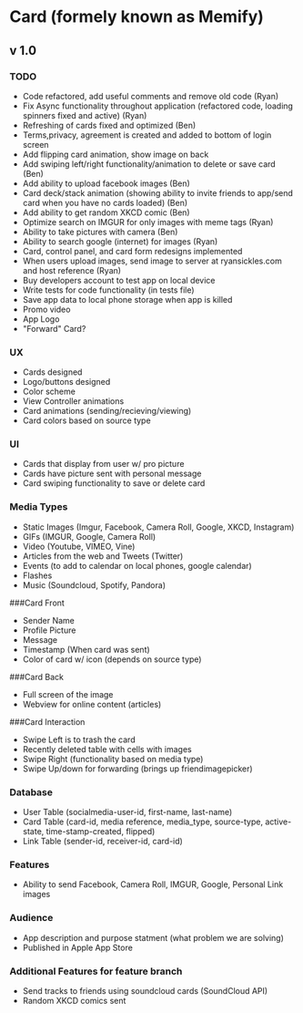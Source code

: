 Card (formely known as Memify)
====================
v 1.0
---------------------

### TODO
* Code refactored, add useful comments and remove old code (Ryan)
* Fix Async functionality throughout application (refactored code, loading spinners fixed and active) (Ryan)
* Refreshing of cards fixed and optimized (Ben)
* Terms,privacy, agreement is created and added to bottom of login screen
* Add flipping card animation, show image on back
* Add swiping left/right functionality/animation to delete or save card (Ben)
* Add ability to upload facebook images (Ben)
* Card deck/stack animation (showing ability to invite friends to app/send card when you have no cards loaded) (Ben)
* Add ability to get random XKCD comic (Ben)
* Optimize search on IMGUR for only images with meme tags (Ryan)
* Ability to take pictures with camera (Ben)
* Ability to search google (internet) for images (Ryan)
* Card, control panel, and card form redesigns implemented
* When users upload images, send image to server at ryansickles.com and host reference (Ryan)
* Buy developers account to test app on local device
* Write tests for code functionality (in tests file)
* Save app data to local phone storage when app is killed
* Promo video
* App Logo
* "Forward" Card?

### UX
* Cards designed
* Logo/buttons designed
* Color scheme
* View Controller animations
* Card animations (sending/recieving/viewing)
* Card colors based on source type

### UI
* Cards that display from user w/ pro picture
* Cards have picture sent with personal message
* Card swiping functionality to save or delete card

### Media Types 
* Static Images (Imgur, Facebook, Camera Roll, Google, XKCD, Instagram)
* GIFs (IMGUR, Google, Camera Roll)
* Video (Youtube, VIMEO, Vine)
* Articles from the web and Tweets (Twitter)
* Events (to add to calendar on local phones, google calendar)
* Flashes
* Music (Soundcloud, Spotify, Pandora)

###Card Front
* Sender Name
* Profile Picture
* Message
* Timestamp (When card was sent)
* Color of card w/ icon (depends on source type)

###Card Back
* Full screen of the image
* Webview for online content (articles)

###Card Interaction

* Swipe Left is to trash the card
* Recently deleted table with cells with images
* Swipe Right (functionality based on media type)
* Swipe Up/down for forwarding (brings up friendimagepicker)

### Database
* User Table (socialmedia-user-id, first-name, last-name)
* Card Table (card-id, media reference, media_type, source-type, active-state, time-stamp-created, flipped)
* Link Table (sender-id, receiver-id, card-id)

### Features
* Ability to send Facebook, Camera Roll, IMGUR, Google, Personal Link images

### Audience
* App description and purpose statment (what problem we are solving)
* Published in Apple App Store

### Additional Features for feature branch
* Send tracks to friends using soundcloud cards (SoundCloud API)
* Random XKCD comics sent
